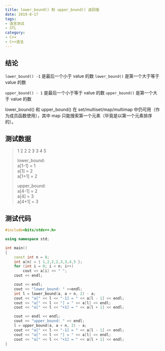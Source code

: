 ```yaml
---
title: lower_bound() 和 upper_bound() 返回值
date: 2019-8-17
tags:
- 语言测试
- STL
category:
- C++
- C++语法
---
```


## 结论

`lower_bound() -1` 是最后一个小于 value 的数
`lower_bound()` 是第一个大于等于 value 的数

`upper_bound() - 1` 是最后一个小于等于 value 的数
`upper_bound()` 是第一个大于 value 的数

lower_bound() 和 upper_bound() 在 set/multiset/map/multimap 中仍可用（作为成员函数使用），其中 map 只能搜索第一个元素（毕竟是以第一个元素排序的）。

## 测试数据

> 1 2 2 2 3 3 4 5
>
> lower_bound:  
> a[1-1] = 1  
> a[1] = 2  
> a[1+1] = 2  
>
>
> upper_bound:  
> a[4-1] = 2  
> a[4] = 3  
> a[4+1] = 3

## 测试代码

```c++
#include<bits/stdc++.h>

using namespace std;

int main()
{
	const int n = 8;
	int a[n] = { 1,2,2,2,3,3,4,5 };
	for (int i = 0; i < n; i++)
		cout << a[i] << " ";
	cout << endl;

	cout << endl;
	cout << "lower_bound: " <<endl;
	int l = lower_bound(a, a + n, 2) - a;
	cout << "a[" << l << "-1] = " << a[l - 1] << endl;
	cout << "a[" << l << "] = " << a[l] << endl;
	cout << "a[" << l << "+1] = " << a[l + 1] << endl;

	cout << endl << endl;
	cout << "upper_bound: " << endl;
	l = upper_bound(a, a + n, 2) - a;
	cout << "a[" << l << "-1] = " << a[l - 1] << endl;
	cout << "a[" << l << "] = " << a[l] << endl;
	cout << "a[" << l << "+1] = " << a[l + 1] << endl;
}
```
